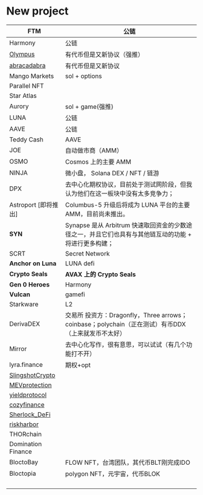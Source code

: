 # New project

| FTM                                                    | 公链                                                         |
| ------------------------------------------------------ | ------------------------------------------------------------ |
| Harmony                                                | 公链                                                         |
| [Olympus](https://www.olympusdao.finance/#/)           | 有代币但是又新协议（强推）                                   |
| [abracadabra](https://abracadabra.money/)              | 有代币但是又新协议                                           |
| Mango Markets                                          | sol + options                                                |
| Parallel NFT                                           |                                                              |
| Star Atlas                                             |                                                              |
| Aurory                                                 | sol + game(强推)                                             |
| LUNA                                                   | 公链                                                         |
| AAVE                                                   | 公链                                                         |
| Teddy Cash                                             | AAVE                                                         |
| JOE                                                    | 自动做市商（AMM）                                            |
| OSMO                                                   | Cosmos 上的主要 AMM                                          |
| NINJA                                                  | 微小盘， Solana DEX / NFT / 链游                             |
| DPX                                                    | 去中心化期权协议，目前处于测试网阶段，但我认为他们在这一板块中没有太多竞争力； |
| Astroport [即将推出]                                   | Columbus-5 升级后将成为 LUNA 平台的主要 AMM，目前尚未推出。  |
| **SYN**                                                | Synapse 是从 Arbitrum 快速取回资金的少数途径之一，并且它们也具有与其他链互动的功能 + 将进行更多构建； |
| SCRT                                                   | Secret Network                                               |
| **Anchor on Luna**                                     | LUNA defi                                                    |
| **Crypto Seals**                                       | **AVAX 上的 Crypto Seals**                                   |
| **Gen 0 Heroes**                                       | Harmony                                                      |
| **Vulcan**                                             | gamefi                                                       |
| Starkware                                              | L2                                                           |
| DerivaDEX                                              | 交易所 投资方：Dragonfly，Three arrows；coinbase；polychain（正在测试）有币DDX（上来就发币不太好） |
| Mirror                                                 | 去中心化写作，很有意思，可以试试（有几个功能打不开）         |
| lyra.finance                                           | 期权+opt                                                     |
| [SlingshotCrypto](https://twitter.com/SlingshotCrypto) |                                                              |
| [MEVprotection](https://twitter.com/MEVprotection)     |                                                              |
| [yieldprotocol](https://twitter.com/yieldprotocol)     |                                                              |
| [cozyfinance](https://twitter.com/cozyfinance)         |                                                              |
| [Sherlock_DeFi](https://twitter.com/Sherlock_DeFi)     |                                                              |
| [riskharbor](https://twitter.com/riskharbor)           |                                                              |
| THORchain                                              |                                                              |
| Domination Finance                                     |                                                              |
| BloctoBay                                              | FLOW NFT，台湾团队，其代币BLT刚完成IDO                       |
| Bloctopia                                              | polygon NFT，元宇宙，代币BLOK                                |
|                                                        |                                                              |
|                                                        |                                                              |
|                                                        |                                                              |
|                                                        |                                                              |

